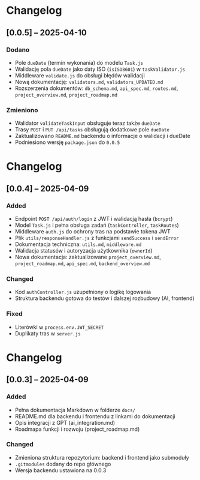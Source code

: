 # Changelog

## [0.0.5] – 2025-04-10

### Dodano
- Pole `dueDate` (termin wykonania) do modelu `Task.js`
- Walidację pola `dueDate` jako daty ISO (`isISO8601`) w `taskValidator.js`
- Middleware `validate.js` do obsługi błędów walidacji
- Nową dokumentację: `validators.md`, `validators_UPDATED.md`
- Rozszerzenia dokumentów: `db_schema.md`, `api_spec.md`, `routes.md`, `project_overview.md`, `project_roadmap.md`

### Zmieniono
- Walidator `validateTaskInput` obsługuje teraz także `dueDate`
- Trasy `POST` i `PUT /api/tasks` obsługują dodatkowe pole `dueDate`
- Zaktualizowano `README.md` backendu o informacje o walidacji i dueDate
- Podniesiono wersję `package.json` do `0.0.5`


# Changelog

## [0.0.4] – 2025-04-09

### Added
- Endpoint `POST /api/auth/login` z JWT i walidacją hasła (`bcrypt`)
- Model `Task.js` i pełna obsługa zadań (`taskController`, `taskRoutes`)
- Middleware `auth.js` do ochrony tras na podstawie tokena JWT
- Plik `utils/responseHandler.js` z funkcjami `sendSuccess` i `sendError`
- Dokumentacja techniczna: `utils.md`, `middleware.md`
- Walidacja statusów i autoryzacja użytkownika (`ownerId`)
- Nowa dokumentacja: zaktualizowane `project_overview.md`, `project_roadmap.md`, `api_spec.md`, `backend_overview.md`

### Changed
- Kod `authController.js` uzupełniony o logikę logowania
- Struktura backendu gotowa do testów i dalszej rozbudowy (AI, frontend)

### Fixed
- Literówki w `process.env.JWT_SECRET`
- Duplikaty tras w `server.js`


# Changelog

## [0.0.3] – 2025-04-09

### Added
- Pełna dokumentacja Markdown w folderze `docs/`
- README.md dla backendu i frontendu z linkami do dokumentacji
- Opis integracji z GPT (ai_integration.md)
- Roadmapa funkcji i rozwoju (project_roadmap.md)

### Changed
- Zmieniona struktura repozytorium: backend i frontend jako submoduły
- `.gitmodules` dodany do repo głównego
- Wersja backendu ustawiona na 0.0.3
